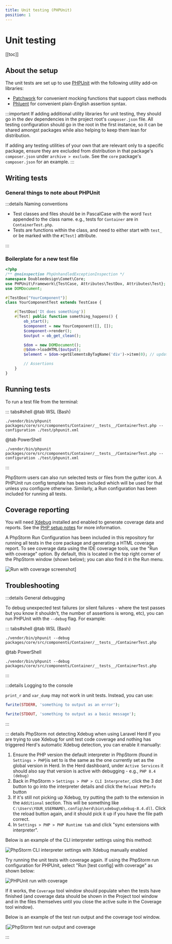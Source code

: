 ```yaml
---
title: Unit testing (PHPUnit)
position: 1
---
```


# Unit testing

[[toc]]

## About the setup

The unit tests are set up to use [PHPUnit](https://phpunit.de/index.html) with the following utility add-on libraries:
- [Patchwork](https://patchwork2.org/) for convenient mocking functions that support class methods 
- [Phluent](https://github.com/Haberkamp/phluent) for convenient plain-English assertion syntax.

:::important
If adding additional utility libraries for unit testing, they should go in the dev dependencies in the project root's `composer.json` file. All testing configuration should go in the root in the first instance, so it can be shared amongst packages while also helping to keep them lean for distribution.

If adding any testing utilities of your own that are relevant only to a specific package, ensure they are excluded from distribution in that package's `composer.json` under `archive > exclude`. See the `core` package's `composer.json` for an example.
:::

## Writing tests

### General things to note about PHPUnit

:::details Naming conventions
- Test classes and files should be in PascalCase with the word `Test` appended to the class name. e.g., tests for `Container` are in `ContainerTest.php`.
- Tests are functions within the class, and need to either start with `test_` or be marked with the `#[Test]` attribute.

:::

### Boilerplate for a new test file

```php
<?php
/** @noinspection PhpUnhandledExceptionInspection */
namespace Doubleedesign\Comet\Core;
use PHPUnit\Framework\{TestCase, Attributes\TestDox, Attributes\Test};
use DOMDocument;

#[TestDox("YourComponent")]
class YourComponentTest extends TestCase {

	#[TestDox('It does something')]
	#[Test] public function something_happens() {
		ob_start();
		$component = new YourComponent([], []);
		$component->render();
		$output = ob_get_clean();

		$dom = new DOMDocument();
		@$dom->loadHTML($output);
		$element = $dom->getElementsByTagName('div')->item(0); // update this to find your component

		// Assertions
	}
}

```

## Running tests

To run a test file from the terminal:

::: tabs#shell
@tab WSL (Bash)
```bash:no-line-numbers
./vendor/bin/phpunit packages/core/src/components/Container/__tests__/ContainerTest.php --configuration ./test/phpunit.xml
```
@tab PowerShell
```powershell:no-line-numbers
./vendor/bin/phpunit packages/core/src/components/Container/__tests__/ContainerTest.php --configuration ./test/phpunit.xml
```
:::

PhpStorm users can also run selected tests or files from the gutter icon. A PHPUnit run config template has been included which will be used for that unless you configure otherwise. Similarly, a Run configuration has been included for running all tests.

## Coverage reporting

You will need [Xdebug](https://xdebug.org/) installed and enabled to generate coverage data and reports. See the [PHP setup notes](../tooling/php.md) for more information.

A PhpStorm Run Configuration has been included in this repository for running all tests in the core package and generating a HTML coverage report. To see coverage data using the IDE coverage tools, use the "Run with coverage" option. By default, this is located in the top right corner of the PhpStorm window (shown below); you can also find it in the Run menu.

![Run with coverage screenshot](/phpstorm-run-with-coverage.png)]

## Troubleshooting

:::details General debugging

To debug unexpected test failures (or silent failures - where the test passes but you know it shouldn't, the number of assertions is wrong, etc), you can run PHPUnit with the `--debug` flag. For example:

::: tabs#shell
@tab WSL (Bash)
```bash:no-line-numbers
./vendor/bin/phpunit --debug packages/core/src/components/Container/__tests__/ContainerTest.php
```
@tab PowerShell
```powershell:no-line-numbers
./vendor/bin/phpunit --debug packages/core/src/components/Container/__tests__/ContainerTest.php
```
:::

:::details Logging to the console

`print_r` and `var_dump` may not work in unit tests. Instead, you can use:

```php
fwrite(STDERR, 'something to output as an error');
```
```php
fwrite(STDOUT, 'something to output as a basic message');
```
:::

::: details PhpStorm not detecting Xdebug when using Laravel Herd
If you are trying to use Xdebug for unit test code coverage and nothing has triggered Herd's automatic Xdebug detection, you can enable it manually:

1. Ensure the PHP version the default interpreter in PhpStorm (found in `Settings > PHP`)is set to is the same as the one currently set as the global version in Herd. In the Herd dashboard, under `Active Services` it should also say that version is active with debugging - e.g., `PHP 8.4 (debug)`
2. Back in PhpStorm > `Settings > PHP > CLI Interpreter`, click the 3 dot button to go into the interpreter details and click the `Reload PHPInfo` button
3. If it's still not picking up Xdebug, try putting the path to the extension in the `Additional` section. This will be something like `C:\Users\YOUR_USERNAME\.config\herd\bin\xdebug\xdebug-8.4.dll`. Click the reload button again, and it should pick it up if you have the file path correct.
4. In `Settings > PHP > PHP Runtime tab` and click "sync extensions with interpreter".

Below is an example of the CLI interpreter settings using this method:

![PhpStorm CLI interpreter settings with Xdebug manually enabled](/phpstorm-xdebug-fix.png)

Try running the unit tests with coverage again. If using the PhpStorm run configuration for PHPUnit, select "Run [test config] with coverage" as shown below:

![PHPUnit run with coverage](/phpstorm-run-with-coverage.png)

If it works, the `Coverage` tool window should populate when the tests have finished (and coverage data should be shown in the Project tool window and in the files themselves until you close the active suite in the Coverage tool window).

Below is an example of the test run output and the coverage tool window.

[![PhpStorm test run output and coverage](/phpstorm-coverage-window.png)

:::
